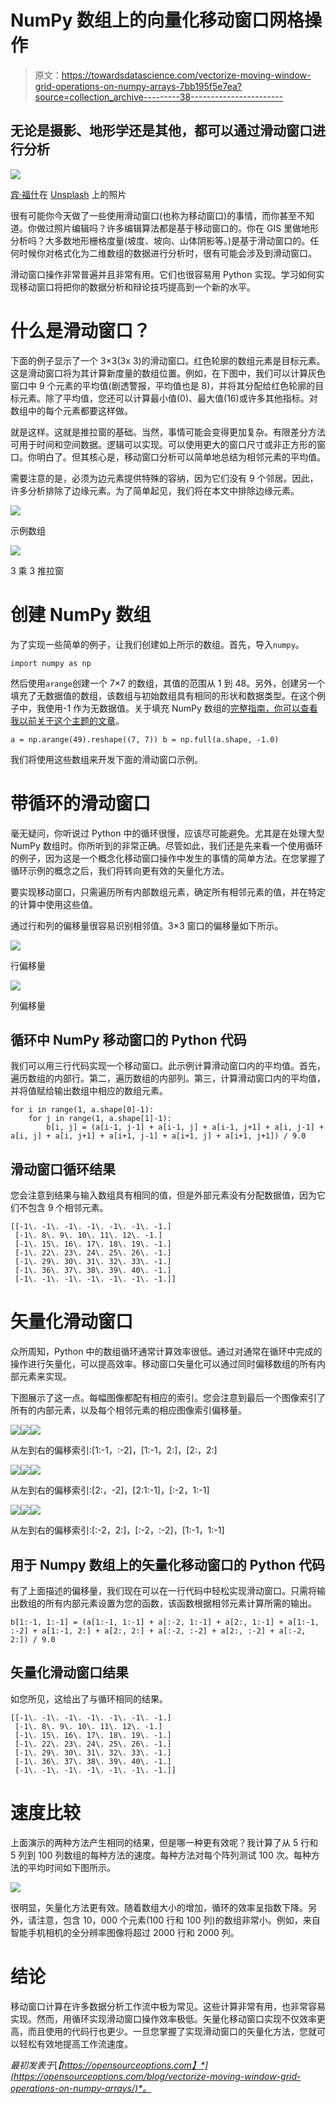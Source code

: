 # NumPy 数组上的向量化移动窗口网格操作

> 原文：<https://towardsdatascience.com/vectorize-moving-window-grid-operations-on-numpy-arrays-7bb195f5e7ea?source=collection_archive---------38----------------------->

## 无论是摄影、地形学还是其他，都可以通过滑动窗口进行分析

![](img/bb24902dbab4f450b85f109dd457c831.png)

[宾·福什](https://unsplash.com/@fochs?utm_source=medium&utm_medium=referral)在 [Unsplash](https://unsplash.com?utm_source=medium&utm_medium=referral) 上的照片

很有可能你今天做了一些使用滑动窗口(也称为移动窗口)的事情，而你甚至不知道。你做过照片编辑吗？许多编辑算法都是基于移动窗口的。你在 GIS 里做地形分析吗？大多数地形栅格度量(坡度、坡向、山体阴影等。)是基于滑动窗口的。任何时候你对格式化为二维数组的数据进行分析时，很有可能会涉及到滑动窗口。

滑动窗口操作非常普遍并且非常有用。它们也很容易用 Python 实现。学习如何实现移动窗口将把你的数据分析和辩论技巧提高到一个新的水平。

# 什么是滑动窗口？

下面的例子显示了一个 3×3(3x 3)的滑动窗口。红色轮廓的数组元素是目标元素。这是滑动窗口将为其计算新度量的数组位置。例如，在下图中，我们可以计算灰色窗口中 9 个元素的平均值(剧透警报，平均值也是 8)，并将其分配给红色轮廓的目标元素。除了平均值，您还可以计算最小值(0)、最大值(16)或许多其他指标。对数组中的每个元素都要这样做。

就是这样。这就是推拉窗的基础。当然，事情可能会变得更加复杂。有限差分方法可用于时间和空间数据。逻辑可以实现。可以使用更大的窗口尺寸或非正方形的窗口。你明白了。但其核心是，移动窗口分析可以简单地总结为相邻元素的平均值。

需要注意的是，必须为边元素提供特殊的容纳，因为它们没有 9 个邻居。因此，许多分析排除了边缘元素。为了简单起见，我们将在本文中排除边缘元素。

![](img/52b77c0b9e68d6fda565b72371455d6d.png)

示例数组

![](img/e13359768389aec6ed915a71b17ed740.png)

3 乘 3 推拉窗

# 创建 NumPy 数组

为了实现一些简单的例子，让我们创建如上所示的数组。首先，导入`numpy`。

```
import numpy as np
```

然后使用`arange`创建一个 7×7 的数组，其值的范围从 1 到 48。另外，创建另一个填充了无数据值的数组，该数组与初始数组具有相同的形状和数据类型。在这个例子中，我使用-1 作为无数据值。关于填充 NumPy 数组的[完整指南，你可以查看我以前关于这个主题的](https://opensourceoptions.com/blog/fill-numpy-arrays-with-numpy-fill-and-numpy-full/)[文章](https://opensourceoptions.com/blog/fill-numpy-arrays-with-numpy-fill-and-numpy-full/)。

```
a = np.arange(49).reshape((7, 7)) b = np.full(a.shape, -1.0)
```

我们将使用这些数组来开发下面的滑动窗口示例。

# 带循环的滑动窗口

毫无疑问，你听说过 Python 中的循环很慢，应该尽可能避免。尤其是在处理大型 NumPy 数组时。你所听到的非常正确。尽管如此，我们还是先来看一个使用循环的例子，因为这是一个概念化移动窗口操作中发生的事情的简单方法。在您掌握了循环示例的概念之后，我们将转向更有效的矢量化方法。

要实现移动窗口，只需遍历所有内部数组元素，确定所有相邻元素的值，并在特定的计算中使用这些值。

通过行和列的偏移量很容易识别相邻值。3×3 窗口的偏移量如下所示。

![](img/858ba8301cf3112022646ab15ab0f58d.png)

行偏移量

![](img/69042aa31b538e0e4544b3fb0118da6e.png)

列偏移量

## 循环中 NumPy 移动窗口的 Python 代码

我们可以用三行代码实现一个移动窗口。此示例计算滑动窗口内的平均值。首先，遍历数组的内部行。第二，遍历数组的内部列。第三，计算滑动窗口内的平均值，并将值赋给输出数组中相应的数组元素。

```
for i in range(1, a.shape[0]-1):
    for j in range(1, a.shape[1]-1): 
        b[i, j] = (a[i-1, j-1] + a[i-1, j] + a[i-1, j+1] + a[i, j-1] + a[i, j] + a[i, j+1] + a[i+1, j-1] + a[i+1, j] + a[i+1, j+1]) / 9.0
```

## 滑动窗口循环结果

您会注意到结果与输入数组具有相同的值，但是外部元素没有分配数据值，因为它们不包含 9 个相邻元素。

```
[[-1\. -1\. -1\. -1\. -1\. -1\. -1.]
 [-1\. 8\. 9\. 10\. 11\. 12\. -1.]
 [-1\. 15\. 16\. 17\. 18\. 19\. -1.]
 [-1\. 22\. 23\. 24\. 25\. 26\. -1.]
 [-1\. 29\. 30\. 31\. 32\. 33\. -1.] 
 [-1\. 36\. 37\. 38\. 39\. 40\. -1.]
 [-1\. -1\. -1\. -1\. -1\. -1\. -1.]]
```

# 矢量化滑动窗口

众所周知，Python 中的数组循环通常计算效率很低。通过对通常在循环中完成的操作进行矢量化，可以提高效率。移动窗口矢量化可以通过同时偏移数组的所有内部元素来实现。

下图展示了这一点。每幅图像都配有相应的索引。您会注意到最后一个图像索引了所有的内部元素，以及每个相邻元素的相应图像索引偏移量。

![](img/9d7a1e4aea44733545e6da7840520ab7.png)![](img/1a4c5a6a5213fa256b9bed50da918543.png)![](img/d7ef326eb6ee2a0143bd5dd3c31b25d9.png)

从左到右的偏移索引:[1:-1，:-2]，[1:-1，2:]，[2:，2:]

![](img/91a36fd5f7b19fb2949355857ae58058.png)![](img/50908cf883cf3b0939b3eae707c17208.png)![](img/86f1350c3b9aa9d89f1e73a0f2b7fdda.png)

从左到右的偏移索引:[2:，-2]，[2:1:-1]，[:-2，1:-1]

![](img/654c1bdcbb068cd6c5805a8129e8a6f3.png)![](img/3cc3306e8b0f347b81749d32b08f16d3.png)![](img/e9c205525dabf554c642d32e1e3f7498.png)

从左到右的偏移索引:[:-2，2:]，[:-2，:-2]，[1:-1，1:-1]

## 用于 Numpy 数组上的矢量化移动窗口的 Python 代码

有了上面描述的偏移量，我们现在可以在一行代码中轻松实现滑动窗口。只需将输出数组的所有内部元素设置为您的函数，该函数根据相邻元素计算所需的输出。

```
b[1:-1, 1:-1] = (a[1:-1, 1:-1] + a[:-2, 1:-1] + a[2:, 1:-1] + a[1:-1, :-2] + a[1:-1, 2:] + a[2:, 2:] + a[:-2, :-2] + a[2:, :-2] + a[:-2, 2:]) / 9.0
```

## 矢量化滑动窗口结果

如您所见，这给出了与循环相同的结果。

```
[[-1\. -1\. -1\. -1\. -1\. -1\. -1.]
 [-1\. 8\. 9\. 10\. 11\. 12\. -1.]
 [-1\. 15\. 16\. 17\. 18\. 19\. -1.]
 [-1\. 22\. 23\. 24\. 25\. 26\. -1.]
 [-1\. 29\. 30\. 31\. 32\. 33\. -1.]
 [-1\. 36\. 37\. 38\. 39\. 40\. -1.]
 [-1\. -1\. -1\. -1\. -1\. -1\. -1.]]
```

# 速度比较

上面演示的两种方法产生相同的结果，但是哪一种更有效呢？我计算了从 5 行和 5 列到 100 列数组的每种方法的速度。每种方法对每个阵列测试 100 次。每种方法的平均时间如下图所示。

![](img/8aa14ca53cc8587ca5a10ec7f956e812.png)

很明显，矢量化方法更有效。随着数组大小的增加，循环的效率呈指数下降。另外，请注意，包含 10，000 个元素(100 行和 100 列)的数组非常小。例如，来自智能手机相机的全分辨率图像将超过 2000 行和 2000 列。

# 结论

移动窗口计算在许多数据分析工作流中极为常见。这些计算非常有用，也非常容易实现。然而，用循环实现滑动窗口操作效率极低。矢量化移动窗口实现不仅效率更高，而且使用的代码行也更少。一旦您掌握了实现滑动窗口的矢量化方法，您就可以轻松有效地提高工作流速度。

*最初发表于*[*【https://opensourceoptions.com】*](https://opensourceoptions.com/blog/vectorize-moving-window-grid-operations-on-numpy-arrays/)*。*